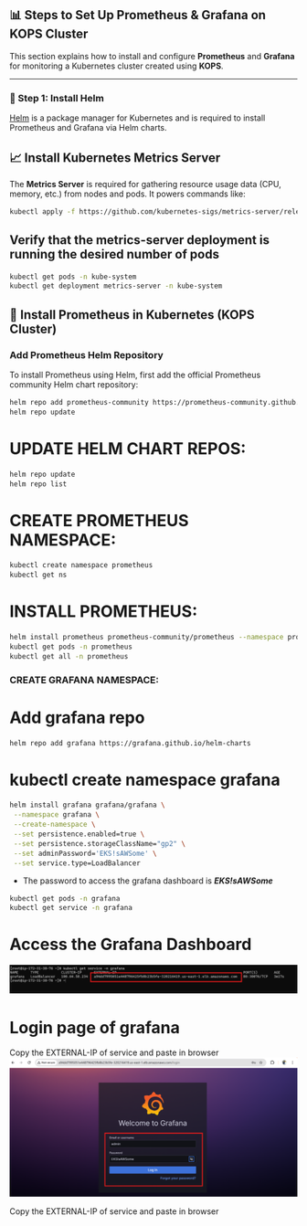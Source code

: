 ## 📊 Steps to Set Up Prometheus & Grafana on KOPS Cluster

This section explains how to install and configure **Prometheus** and **Grafana** for monitoring a Kubernetes cluster created using **KOPS**.

---

### 🔧 Step 1: Install Helm

[Helm](https://helm.sh/docs/intro/install/) is a package manager for Kubernetes and is required to install Prometheus and Grafana via Helm charts.



## 📈 Install Kubernetes Metrics Server

The **Metrics Server** is required for gathering resource usage data (CPU, memory, etc.) from nodes and pods. It powers commands like:

```bash
kubectl apply -f https://github.com/kubernetes-sigs/metrics-server/releases/latest/download/components.yaml
```

## Verify that the metrics-server deployment is running the desired number of pods 
```bash
kubectl get pods -n kube-system
kubectl get deployment metrics-server -n kube-system
```

## 📡 Install Prometheus in Kubernetes (KOPS Cluster)

### Add Prometheus Helm Repository

To install Prometheus using Helm, first add the official Prometheus community Helm chart repository:

```bash
helm repo add prometheus-community https://prometheus-community.github.io/helm-charts
helm repo update
```
# UPDATE HELM CHART REPOS:  
```bash
helm repo update
helm repo list
```

# CREATE PROMETHEUS NAMESPACE:
```bash
kubectl create namespace prometheus
kubectl get ns
```

# INSTALL PROMETHEUS:
```bash
helm install prometheus prometheus-community/prometheus --namespace prometheus --set alertmanager.persistentVolume.storageClass="gp2" --set server.persistentVolume.storageClass="gp2"
kubectl get pods -n prometheus
kubectl get all -n prometheus
```

 ### CREATE GRAFANA NAMESPACE:
# Add grafana repo
 ```bash
helm repo add grafana https://grafana.github.io/helm-charts
```
 
 # kubectl create namespace grafana
 ```bash
helm install grafana grafana/grafana \
  --namespace grafana \
  --create-namespace \
  --set persistence.enabled=true \
  --set persistence.storageClassName="gp2" \
  --set adminPassword='EKS!sAWSome' \
  --set service.type=LoadBalancer
```
- The password to access the grafana dashboard is ***EKS!sAWSome***  
```bash
kubectl get pods -n grafana
kubectl get service -n grafana
```

# Access the Grafana Dashboard
![Grafana Login](assets/grafana_elb.png)

# Login page of grafana  
Copy the EXTERNAL-IP of service and paste in browser
![Grafana Login](assets/grafana_login.png)

Copy the EXTERNAL-IP of service and paste in browser

